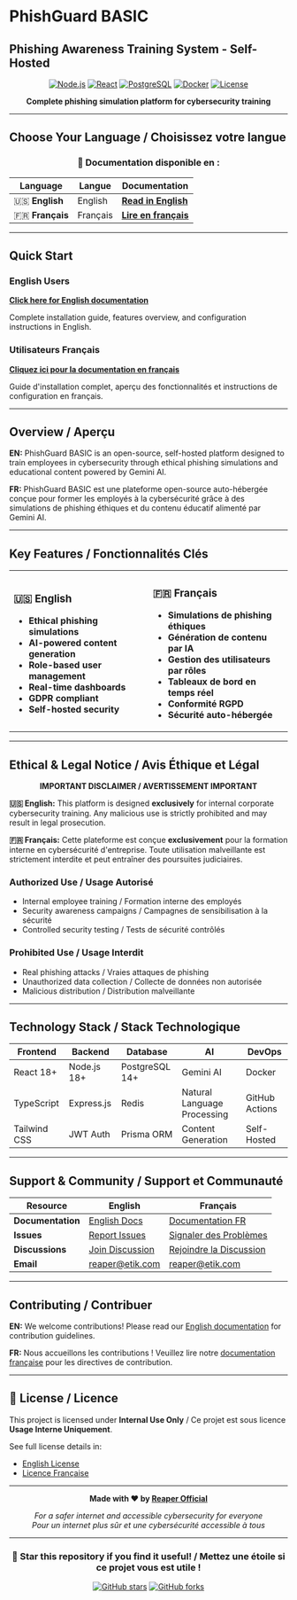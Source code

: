 # PhishGuard BASIC 
## Phishing Awareness Training System - Self-Hosted

<div align="center">

[![Node.js](https://img.shields.io/badge/Node.js-18+-green.svg)](https://nodejs.org/)
[![React](https://img.shields.io/badge/React-18+-blue.svg)](https://reactjs.org/)
[![PostgreSQL](https://img.shields.io/badge/PostgreSQL-14+-blue.svg)](https://postgresql.org/)
[![Docker](https://img.shields.io/badge/Docker-Ready-blue.svg)](https://docker.com/)
[![License](https://img.shields.io/badge/License-Internal_Use-red.svg)](#license)

**Complete phishing simulation platform for cybersecurity training**

</div>

---

## Choose Your Language / Choisissez votre langue

<div align="center">

### 📖 Documentation disponible en :

| Language | Langue | Documentation |
|----------|--------|---------------|
| 🇺🇸 **English** | English | **[Read in English](./readme-eng.md)** |
| 🇫🇷 **Français** | Français | **[Lire en français](./readme-fr.md)** |

</div>

---

## Quick Start

### English Users
**[Click here for English documentation](./readme-eng.md)**

Complete installation guide, features overview, and configuration instructions in English.

### Utilisateurs Français
**[Cliquez ici pour la documentation en français](./readme-fr.md)**

Guide d'installation complet, aperçu des fonctionnalités et instructions de configuration en français.

---

## Overview / Aperçu

**EN:** PhishGuard BASIC is an open-source, self-hosted platform designed to train employees in cybersecurity through ethical phishing simulations and educational content powered by Gemini AI.

**FR:** PhishGuard BASIC est une plateforme open-source auto-hébergée conçue pour former les employés à la cybersécurité grâce à des simulations de phishing éthiques et du contenu éducatif alimenté par Gemini AI.

---

## Key Features / Fonctionnalités Clés

<table>
<tr>
<td width="50%">

### 🇺🇸 **English**
- **Ethical phishing simulations**
- **AI-powered content generation**
- **Role-based user management**
- **Real-time dashboards**
- **GDPR compliant**
- **Self-hosted security**

</td>
<td width="50%">

### 🇫🇷 **Français**
- **Simulations de phishing éthiques**
- **Génération de contenu par IA**
- **Gestion des utilisateurs par rôles**
- **Tableaux de bord en temps réel**
- **Conformité RGPD**
- **Sécurité auto-hébergée**

</td>
</tr>
</table>

---

## Ethical & Legal Notice / Avis Éthique et Légal

<div align="center">

**IMPORTANT DISCLAIMER / AVERTISSEMENT IMPORTANT**

</div>

**🇺🇸 English:** This platform is designed **exclusively** for internal corporate cybersecurity training. Any malicious use is strictly prohibited and may result in legal prosecution.

**🇫🇷 Français:** Cette plateforme est conçue **exclusivement** pour la formation interne en cybersécurité d'entreprise. Toute utilisation malveillante est strictement interdite et peut entraîner des poursuites judiciaires.

### Authorized Use / Usage Autorisé
- Internal employee training / Formation interne des employés
- Security awareness campaigns / Campagnes de sensibilisation à la sécurité
- Controlled security testing / Tests de sécurité contrôlés

### Prohibited Use / Usage Interdit
- Real phishing attacks / Vraies attaques de phishing
- Unauthorized data collection / Collecte de données non autorisée
- Malicious distribution / Distribution malveillante

---

## Technology Stack / Stack Technologique

<div align="center">

| Frontend | Backend | Database | AI | DevOps |
|----------|---------|----------|-----|--------|
| React 18+ | Node.js 18+ | PostgreSQL 14+ | Gemini AI | Docker |
| TypeScript | Express.js | Redis | Natural Language Processing | GitHub Actions |
| Tailwind CSS | JWT Auth | Prisma ORM | Content Generation | Self-Hosted |

</div>

---

## Support & Community / Support et Communauté

<div align="center">

| Resource | English | Français |
|----------|---------|----------|
| **Documentation** | [English Docs](./readme-eng.md) | [Documentation FR](./readme-fr.md) |
| **Issues** | [Report Issues](https://github.com/Reaper-Official/phishguard-basic/issues) | [Signaler des Problèmes](https://github.com/Reaper-Official/phishguard-basic/issues) |
| **Discussions** | [Join Discussion](https://github.com/Reaper-Official/phishguard-basic/discussions) | [Rejoindre la Discussion](https://github.com/Reaper-Official/phishguard-basic/discussions) |
| **Email** | reaper@etik.com | reaper@etik.com |

</div>

---

## Contributing / Contribuer

**EN:** We welcome contributions! Please read our [English documentation](./readme-eng.md) for contribution guidelines.

**FR:** Nous accueillons les contributions ! Veuillez lire notre [documentation française](./readme-fr.md) pour les directives de contribution.

---

## 📄 License / Licence

This project is licensed under **Internal Use Only** / Ce projet est sous licence **Usage Interne Uniquement**.

See full license details in:
- [English License](https://github.com/Reaper-Official/cyber-prevention-tool/blob/main/LICENSE)
- [Licence Française](https://github.com/Reaper-Official/cyber-prevention-tool/blob/main/LICENSE)

---

<div align="center">

**Made with ❤️ by [Reaper Official](https://github.com/Reaper-Official)**

*For a safer internet and accessible cybersecurity for everyone*  
*Pour un internet plus sûr et une cybersécurité accessible à tous*

</div>

---

<div align="center">

### 🌟 Star this repository if you find it useful! / Mettez une étoile si ce projet vous est utile !

[![GitHub stars](https://img.shields.io/github/stars/Reaper-Official/phishguard-basic.svg?style=social&label=Star)](https://github.com/Reaper-Official/cyber-prevention-tool)
[![GitHub forks](https://img.shields.io/github/forks/Reaper-Official/phishguard-basic.svg?style=social&label=Fork)](https://github.com/Reaper-Official/cyber-prevention-tool/fork)

</div>
